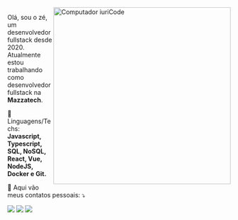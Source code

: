 <img src="https://raw.githubusercontent.com/MicaelliMedeiros/micaellimedeiros/master/image/computer-illustration.png" min-width="400px" max-width="400px" width="400px" align="right" alt="Computador iuriCode">

<p align="left"> 
  Olá, sou o zé, um desenvolvedor fullstack desde 2020.<br>
  Atualmente estou trabalhando como desenvolvedor fullstack na <strong>Mazzatech</strong>.
</p>

<p align="left">
  🦄 Linguagens/Techs: <strong>Javascript, Typescript, SQL, NoSQL, React, Vue, NodeJS, Docker e Git.</strong>
</p>

<p align="left">
  💌 Aqui vão meus contatos pessoais: ⤵️
</p>

<p align="left">
  <a href="#" alt="Gmail">
  <img src="https://img.shields.io/badge/-Gmail-FF0000?style=flat-square&labelColor=FF0000&logo=gmail&logoColor=white&link=mailto:jose.megres@gmail.com" /></a>

  <a href="#" alt="Linkedin">
  <img src="https://img.shields.io/badge/-Linkedin-0e76a8?style=flat-square&logo=Linkedin&logoColor=white&link=https://linkedin.com/in/megres/" /></a>

  <a href="#" alt="WhatsApp">
  <img src="https://img.shields.io/badge/-WhatsApp-25d366?style=flat-square&labelColor=25d366&logo=whatsapp&logoColor=white&link=https://wa.me/5532936180639"/></a>
</p>  
